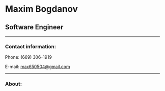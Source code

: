 # Maxim Bogdanov

## Software Engineer
***
### Contact information:

Phone: (669) 306-1919

E-mail: max650504@gmail.com

***

### About:
